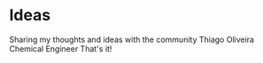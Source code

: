 # Ideas
Sharing my thoughts and ideas with the community
Thiago Oliveira
Chemical Engineer
That's it!
